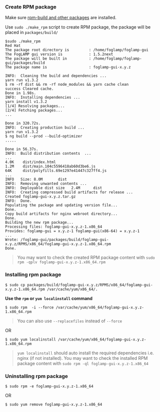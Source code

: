 
### Create RPM package

Make sure [rpm-build and other packages](https://rpm-packaging-guide.github.io/#prerequisites) are installed.

Use `sudo ./make_rpm` script to create RPM package, the package will be placed in `packages/build/`

```
$sudo ./make_rpm
Red Hat
The package root directory is         : /home/foglamp/foglamp-gui
The FogLAMP gui version is            : 1.5.2next
The package will be built in          : /home/foglamp/foglamp-gui/packages/build
The package name is                   : foglamp-gui-x.y.z

INFO:  Cleaning the build and dependencies ...
yarn run v1.3.2
$ rm -rf dist && rm -rf node_modules && yarn cache clean
success Cleared cache.
Done in 1.98s.
INFO:  Installing dependencies ...
yarn install v1.3.2
[1/4] Resolving packages...
[2/4] Fetching packages...
...

Done in 320.72s.
INFO:  Creating production build ...
yarn run v1.3.2
$ ng build --prod --build-optimizer
.....

Done in 56.37s.
INFO:  Build distribution contents  ...
...
4.0K    dist/index.html
1.2M    dist/main.104c5596418ab60d3be6.js
64K     dist/polyfills.69e1297e41447c327ff4.js
...
INFO   Size: 8.0M       dist
INFO:  Removing unwanted contents ...
INFO:  Deployable dist size   2.4M      dist
INFO:  Creating compressed build artifacts for release ...
Created foglamp-gui-x.y.z.tar.gz
INFO:  Done.
Populating the package and updating version file...
Done.
Copy build artifacts for nginx webroot directory...
Done.
Building the new rpm package...
Processing files: foglamp-gui-x.y.z-1.x86_64
Provides: foglamp-gui = x.y.z-1 foglamp-gui(x86-64) = x.y.z-1
...
Wrote: /foglamp-gui/packages/build/foglamp-gui-x.y.z/RPMS/x86_64/foglamp-gui-x.y.z-1.x86_64.rpm
Done.

```

> You may want to check the created RPM package content with `sudo rpm -qplv foglamp-gui-x.y.z-1.x86_64.rpm`


### Installing rpm package

```
$ sudo cp packages/build/foglamp-gui-x.y.z/RPMS/x86_64/foglamp-gui-x.y.z-1.x86_64.rpm /var/cache/yum/x86_64/.
```

**Use the `rpm` or `yum localinstall` command**

```
$ sudo rpm  -i --force /var/cache/yum/x86_64/foglamp-gui-x.y.z-1.x86_64.rpm
```

> You can also use `--replacefiles` instead of `--force`

OR

```
$ sudo yum localinstall /var/cache/yum/x86_64/foglamp-gui-x.y.z-1.x86_64.rpm
```

> `yum localinstall` should auto install the required dependencies i.e. nginx (if not installed). You may want to check the installed RPM package content with `sudo rpm -ql foglamp-gui-x.y.z-1.x86_64`

### Uninstalling rpm package

```
$ sudo rpm -e foglamp-gui-x.y.z-1.x86_64
```

OR

```
$ sudo yum remove foglamp-gui-x.y.z-1.x86_64
```
